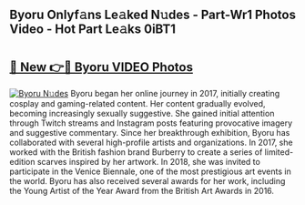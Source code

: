 ## Byoru Onlyf𝚊ns Le𝚊ked N𝚞des - Part-Wr1 Photos Video - Hot Part Le𝚊ks 0iBT1

# <h2><a href="http://ab69277.deff.icu/?id=Byoru">🔗 New 👉🔴 Byoru VIDEO Photos</a></h2>

[![Byoru N𝚞des](https://i.imgur.com/rIISA9y.gif)](http://ab69277.deff.icu/?id=Byoru)
Byoru began her online journey in 2017, initially creating cosplay and gaming-related content. Her content gradually evolved, becoming increasingly sexually suggestive. She gained initial attention through Twitch streams and Instagram posts featuring provocative imagery and suggestive commentary. Since her breakthrough exhibition, Byoru has collaborated with several high-profile artists and organizations. In 2017, she worked with the British fashion brand Burberry to create a series of limited-edition scarves inspired by her artwork. In 2018, she was invited to participate in the Venice Biennale, one of the most prestigious art events in the world. Byoru has also received several awards for her work, including the Young Artist of the Year Award from the British Art Awards in 2016.
